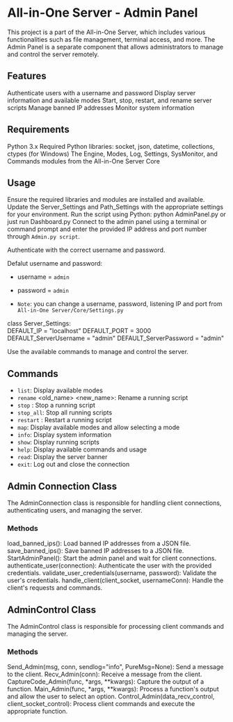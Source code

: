 # All-in-One Server - Admin Panel
This project is a part of the All-in-One Server, which includes various functionalities such as file management, terminal access, and more. The Admin Panel is a separate component that allows administrators to manage and control the server remotely.

## Features
Authenticate users with a username and password
Display server information and available modes
Start, stop, restart, and rename server scripts
Manage banned IP addresses
Monitor system information

## Requirements
Python 3.x
Required Python libraries: socket, json, datetime, collections, ctypes (for Windows)
The Engine, Modes, Log, Settings, SysMonitor, and Commands modules from the All-in-One Server Core

## Usage
Ensure the required libraries and modules are installed and available.
Update the Server_Settings and Path_Settings with the appropriate settings for your environment.
Run the script using Python: python AdminPanel.py or just run Dashboard.py
Connect to the admin panel using a terminal or command prompt and enter the provided IP address and port number through `Admin.py script`.

Authenticate with the correct username and password.

Defalut username and password:
 - username = `admin`
 - password = `admin`



- `Note`: you can change a username, password, listening IP and port from `All-in-One Server/Core/Settings.py`


class Server_Settings:    
    DEFAULT_IP = "localhost"
    DEFAULT_PORT = 3000
    DEFAULT_ServerUsername = "admin"
    DEFAULT_ServerPassword = "admin"



Use the available commands to manage and control the server.

## Commands
 - `list`: Display available modes
 - `rename` <old_name> <new_name>: Rename a running script
 - `stop` <name>: Stop a running script
 - `stop_all`: Stop all running scripts
 - `restart` <name>: Restart a running script
 - `map`: Display available modes and allow selecting a mode
 - `info`: Display system information
 - `show`: Display running scripts
 - `help`: Display available commands and usage
 - `read`: Display the server banner
 - `exit`: Log out and close the connection

## Admin Connection Class
The AdminConnection class is responsible for handling client connections, authenticating users, and managing the server.

### Methods
load_banned_ips(): Load banned IP addresses from a JSON file.
save_banned_ips(): Save banned IP addresses to a JSON file.
StartAdminPanel(): Start the admin panel and wait for client connections.
authenticate_user(connection): Authenticate the user with the provided credentials.
validate_user_credentials(username, password): Validate the user's credentials.
handle_client(client_socket, usernameConn): Handle the client's requests and commands.

## AdminControl Class
The AdminControl class is responsible for processing client commands and managing the server.

### Methods
Send_Admin(msg, conn, sendlog="info", PureMsg=None): Send a message to the client.
Recv_Admin(conn): Receive a message from the client.
CaptureCode_Admin(func, *args, **kwargs): Capture the output of a function.
Main_Admin(func, *args, **kwargs): Process a function's output and allow the user to select an option.
Control_Admin(data_recv_control, client_socket_control): Process client commands and execute the appropriate function.